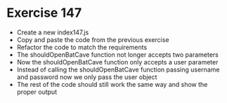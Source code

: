 # Exercise 147

* Create a new index147.js 
* Copy and paste the code from the previous exercise
* Refactor the code to match the requirements
* The shouldOpenBatCave function not longer accepts two parameters
* Now the shouldOpenBatCave function only accepts a user parameter
* Instead of calling the shouldOpenBatCave function passing username and password now we only pass the user object
* The rest of the code should still work the same way and show the proper output